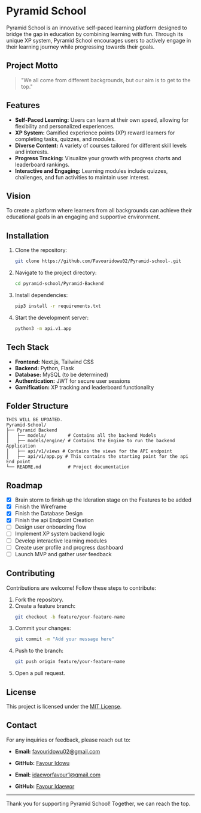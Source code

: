 # Pyramid School

Pyramid School is an innovative self-paced learning platform designed to bridge the gap in education by combining learning with fun. Through its unique XP system, Pyramid School encourages users to actively engage in their learning journey while progressing towards their goals.

## Project Motto


> "We all come from different backgrounds, but our aim is to get to the top."

## Features

- **Self-Paced Learning:** Users can learn at their own speed, allowing for flexibility and personalized experiences.
- **XP System:** Gamified experience points (XP) reward learners for completing tasks, quizzes, and modules.
- **Diverse Content:** A variety of courses tailored for different skill levels and interests.
- **Progress Tracking:** Visualize your growth with progress charts and leaderboard rankings.
- **Interactive and Engaging:** Learning modules include quizzes, challenges, and fun activities to maintain user interest.

## Vision


To create a platform where learners from all backgrounds can achieve their educational goals in an engaging and supportive environment.

## Installation

1. Clone the repository:
   ```bash
   git clone https://github.com/Favouridowu02/Pyramid-school-.git
   ```
2. Navigate to the project directory:
   ```bash
   cd pyramid-school/Pyramid-Backend
   ```
3. Install dependencies:
   ```bash
   pip3 install -r requirements.txt
   ```
4. Start the development server:
   ```bash
   python3 -m api.v1.app
   ```

## Tech Stack

- **Frontend:** Next.js, Tailwind CSS
- **Backend:** Python, Flask
- **Database:**  MySQL (to be determined)
- **Authentication:** JWT for secure user sessions
- **Gamification:** XP tracking and leaderboard functionality

## Folder Structure

```
THIS WILL BE UPDATED.
Pyramid-School/
├── Pyramid Backend
│   ├── models/        # Contains all the backend Models
│   ├── models/engine/ # Contains the Engine to run the backend Application
│   ├── api/v1/views # Contains the views for the API endpoint
│   ├── api/v1/app.py # This contains the starting point for the api End point
└── README.md          # Project documentation
```

## Roadmap

- [x] Brain storm to finish up the Ideration stage on the Features to be added
- [x] Finish the Wireframe
- [x] Finish the Database Design
- [x] Finish the api Endpoint Creation
- [ ] Design user onboarding flow
- [ ] Implement XP system backend logic
- [ ] Develop interactive learning modules
- [ ] Create user profile and progress dashboard
- [ ] Launch MVP and gather user feedback

## Contributing

Contributions are welcome! Follow these steps to contribute:

1. Fork the repository.
2. Create a feature branch:
   ```bash
   git checkout -b feature/your-feature-name
   ```
3. Commit your changes:
   ```bash
   git commit -m "Add your message here"
   ```
4. Push to the branch:
   ```bash
   git push origin feature/your-feature-name
   ```
5. Open a pull request.

## License

This project is licensed under the [MIT License](LICENSE).

## Contact

For any inquiries or feedback, please reach out to:

- **Email:** [favouridowu02@gmail.com](mailto:favouridowu02@gmail.com)
- **GitHub:** [Favour Idowu](https://github.com/Favouridowu02)

- **Email:** [idaeworfavour1@gmail.com](idaeworfavour1@gmail.com)
- **GitHub:** [Favour Idaewor](https://github.com/Favour04)


---

Thank you for supporting Pyramid School! Together, we can reach the top.
